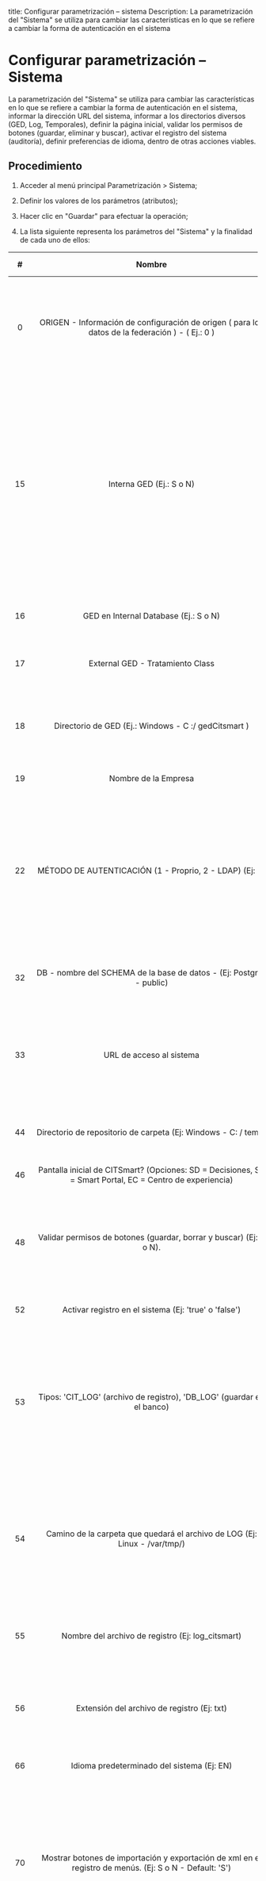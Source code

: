 title: Configurar parametrización – sistema
Description: La parametrización del "Sistema" se utiliza para cambiar las características en lo que se refiere a cambiar la forma de autenticación en el sistema
# Configurar parametrización – Sistema

La parametrización del "Sistema" se utiliza para cambiar las características en lo que se refiere a cambiar la forma de autenticación en el sistema, informar la dirección URL del sistema, informar a los directorios diversos (GED, Log, Temporales), definir la página inicial, validar los permisos de botones (guardar, eliminar y buscar), activar el registro del sistema (auditoría), definir preferencias de idioma, dentro de otras acciones viables.

Procedimiento
-------------

1.  Acceder al menú principal Parametrización \> Sistema;

2.  Definir los valores de los parámetros (atributos);

3.  Hacer clic en "Guardar" para efectuar la operación;

4.  La lista siguiente representa los parámetros del "Sistema" y la finalidad de
    cada uno de ellos:


| **#** |                                                    **Nombre**                                                   |         **Valores posibles**         |                                                                                                                                                                                                                                  Finalidad                                                                                                                                                                                                                                  |                                                                                                                                           **Orientaciones complementarias**                                                                                                                                          |
|:-----:|:---------------------------------------------------------------------------------------------------------------:|:------------------------------------:|:---------------------------------------------------------------------------------------------------------------------------------------------------------------------------------------------------------------------------------------------------------------------------------------------------------------------------------------------------------------------------------------------------------------------------------------------------------------------------:|:--------------------------------------------------------------------------------------------------------------------------------------------------------------------------------------------------------------------------------------------------------------------------------------------------------------------:|
|   0   |         ORIGEN - Información de configuración de origen ( para los datos de la federación ) - ( Ej.: 0 )        |                Ej.: 0                |                                                                                                                                                                                                  Configuración del Origen de las Informaciones (para federación de datos).                                                                                                                                                                                                  |                                                             Si no se informa el valor del parámetro, no será posible hacer la exportación del CMDB (base de datos de gestión de configuración) en la pantalla de "Gestión de Elementos de Configuración".                                                            |
|   15  |                                             Interna GED (Ej.: S o N)                                            |                 S o N                |                                            Informar si el GED (Gestión Electrónica de Documentos) es interno. Obs .: Actualmente la única forma de utilizar el GED es de forma interna. Al establecer 'S' para el GED Interno, el sistema creará la carpeta definida por el parámetro 18 y creará una subcarpeta con el identificador de empresa y otra subcarpeta llamada "A". Los archivos GED se guardarán en estas carpetas.                                            |                                                                           Si se informa el valor N para el GED Interno, los archivos no se guardan correctamente, no se guardarán en la ubicación correcta y no se hará sus criptografias.                                                                           |
|   16  |                                      GED en Internal Database (Ej.: S o N)                                      |                 S o N                |                                                                                                                                                                                       Informar si el GED (Gestión Electrónica de Documento) utilizado es interno en la base de datos.                                                                                                                                                                                       |                                                                                                                                                     No se aplica                                                                                                                                                     |
|   17  |                                         External GED - Tratamiento Class                                        |                                      |                                                                                                                                                                                                    Informar la clase del GED externo (Gestión Electrónica de Documentos).                                                                                                                                                                                                   |                                                                                                                                                     No se aplica                                                                                                                                                     |
|   18  |                               Directorio de GED (Ej.: Windows - C :/ gedCitsmart )                              |     Ej.: Windows – C;/gedCitsmart    |                                                                                                                                                                                      Definir el directorio para la manipulación de archivos del GED (Gestión Electrónica de Documento).                                                                                                                                                                                     |                                                                                  Si no informa el directorio GED, no funcionará la gestión electrónica de documentos, pues utiliza el directorio para encriptación de los archivos.                                                                                  |
|   19  |                                               Nombre de la Empresa                                              |                                      |                                                                                                                                                                                                                      Informar el nompre de la empresa.                                                                                                                                                                                                                      |                                                                                                                                                     No se aplica                                                                                                                                                     |
|   22  |                             MÉTODO DE AUTENTICACIÓN (1 - Proprio, 2 - LDAP) (Ej: 1)                             |                Ej.: 1                |                                                                                                                                                                                            Definir qué método de autenticación se utilizará en el sistema: 1 (propio) o 2 (LDAP).                                                                                                                                                                                           |             Si el método de autenticación LDAP se cambia de 1 (propio) a LDAP, entonces debe existir una sincronización entre LDAP y Citsmart, en ese momento, es común que haya duplicación de empleados y usuarios en la base de datos que pueden causar problemas de autenticación y perfil de acceso.            |
|   32  |                       DB - nombre del SCHEMA de la base de datos - (Ej: Postgres - public)                      |        Ej.: Postgres - public        |                                                                                                                                                                                           Informar el nombre del Schema de la Base de Datos que será utilizado por la aplicación.                                                                                                                                                                                           |                                                                                                                                                     No se aplica                                                                                                                                                     |
|   33  |                                             URL de acceso al sistema                                            |                                      |                                                                                                                                                                                                                    Informar la URL de acceso al sistema.                                                                                                                                                                                                                    |                                                                          Si no se informa correctamente la dirección URL del sistema, algunas características se comportarán de forma inesperada, por ejemplo, los informes no se generarán.                                                                         |
|   44  |                          Directorio de repositorio de carpeta (Ej: Windows - C: / temp)                         |        Ej.: Windows - C:/temp        |                                                                                                                                                                                                     Informar el directorio para almacenar los archivos que se cargarán.                                                                                                                                                                                                     |                                                                                                                Si no se informa correctamente el directorio, no podrá adjuntar archivos en el sistema.                                                                                                               |
|   46  |     Pantalla inicial de CITSmart? (Opciones: SD = Decisiones, SP = Smart Portal, EC = Centro de experiencia)    |                                      |                                                                                                                                                                                                              Definir cuál será la pantalla inicial del CITSmart                                                                                                                                                                                                             |                                                                                                                                                     No se aplica                                                                                                                                                     |
|   48  |                       Validar permisos de botones (guardar, borrar y buscar) (Ej: S o N).                       |                 S o N                |                                                                                                                                Definir si se validará el permiso de acceso de los botones: Guardar, Borrar y Buscar. Si es así, el permiso de acceso a los botones (Guardar, borrar y buscar), definido si el perfil de acceso será validado.                                                                                                                               |                                                                                                                                                     No se aplica                                                                                                                                                     |
|   52  |                              Activar registro en el sistema (Ej: 'true' o 'false')                              |           Ej.: true o false          |                                                                                                                                                                                                                  Activar el Log de Auditoría en el Sistema.                                                                                                                                                                                                                 |                                                                                                                                                     No se aplica                                                                                                                                                     |
|   53  |                      Tipos: 'CIT_LOG' (archivo de registro), 'DB_LOG' (guardar en el banco)                     |                                      |                                                                                        Definir el tipo de log del sistema "CIT_LOG" (archivo de log) o "DB_LOG" (guarda en el banco). Si el tipo de registro es "CIT_LOG", se guardará el archivo de registro en un directorio (definido en el parámetro 54). Si el tipo de registro es "DB_LOG", se lo guardará en la base de datos.                                                                                       |                                                                                                                                                     No se aplica                                                                                                                                                     |
|   54  |                    Camino de la carpeta que quedará el archivo de LOG (Ej: Linux - /var/tmp/)                   |        Ej.: Linux - /var/tmp/        |                                                                                                                     Informar el directorio (carpeta) para almacenar los archivos de registro (CIT_LOG). Al definir en el parámetro 53 el valor 'CIT_LOG', debe definir en este parámetro el directorio donde quedará almacenado el archivo de registro.                                                                                                                     |                                                                                                                Si no se informa el directorio, no se van almacenar los archivos de registro (CIT_LOG).                                                                                                               |
|   55  |                                Nombre del archivo de registro (Ej: log_citsmart)                                |           Ej.: log_citsmart          |                                                                                                                                                                           Definir el nombre del archivo de registro. Los archivos de registro se guardarán con el nombre definido en el parámetro.                                                                                                                                                                          |                                                                                                                                                     No se aplica                                                                                                                                                     |
|   56  |                                   Extensión del archivo de registro (Ej: txt)                                   |               Ej.: txt               |                                                                                                                                                                   Definir la extensión del archivo de log. Los archivos de registro se guardarán con la extensión TXT, tal como se define en el parámetro.                                                                                                                                                                  |                                                                                                                                                     No se aplica                                                                                                                                                     |
|   66  |                                    Idioma predeterminado del sistema (Ej: EN)                                    |           Ej.: EN = Inglés           |                                                                                                                                                                                                     Definir el idioma predeterminado que se utilizará en la aplicación.                                                                                                                                                                                                     |                                                                                                                                                     No se aplica                                                                                                                                                     |
|   70  |     Mostrar botones de importación y exportación de xml en el registro de menús. (Ej: S o N - Default: 'S')     |          S o N (Default: S)          |                                                                                                  Definir si los botones de importación y exportación de XML se mostrarán en la pantalla de Registro de Menús. Si se informa "S", se mostrarán en la pantalla de "Registro de Menú" los botones "Generar XML" y "Actualizar menús" para la importación y exportación de XML.                                                                                                 |                                                                                                          Si no se indica el valor del parámetro, se establece el valor predeterminado del sistema: "S" (Sí).                                                                                                         |
|   71  |              Parámetro para leer el archivo XML predeterminado de menús. (Ej: S o N - Default: 'S')             |          S o N (Default: S)          |                                                                                                                                                     Habilitar la lectura del archivo XML de los menús. Si está habilitado, se hace la lectura del archivo XML de los menús en el momento en que se inicia la aplicación.                                                                                                                                                    |                                                                                                         Si no se informa el valor del parámetro, se establece el valor predeterminado del sistema: "N" (No).                                                                                                         |
|  117  |                                Informar a la ruta para guardar los LOGDADOS mesa                                |                                      |                                                                                                                                                                                                         Definir el directorio para almacenar las tablas de LOGDADOS.                                                                                                                                                                                                        |                                                                                                               Si no se informa el directorio correctamente, no podrá almacenar las tablas de LOGDADOS.                                                                                                               |
|  118  |                                   ID del contrato estandár de apertura llamada                                  |                                      |                                                                                                                                                                   Informar el número de identificación (ID) del contrato para la realización de la apertura de incidentes/solicitudes a través del portal.                                                                                                                                                                  |                                                                                                  Si no se informa el valor del parámetro, no será posible realizar la apertura de incidentes/solicitudes vía portal.                                                                                                 |
|  131  |                 Ajuste el número de elementos que se enumeran en las encuestas (por default: 10)                |                                      |                                                                                                                                                                                     Definir la cantidad de datos que se enumerarán por página en las pantallas de Búsqueda del Sistema.                                                                                                                                                                                     |                                                                                                No hay impacto negativo. Si no se informa el valor del parámetro, se utilizará el valor predeterminado del sistema: 10.                                                                                               |
|  135  |                             ID perfil de acceso que se utilizará como administrador                             |                                      |                                                                          Indique el número de identificación (ID) del perfil de acceso que se utilizará como administrador para la validación de las actualizaciones de Citsmart ITSM. Sólo los usuarios relacionados con el perfil de acceso definido en este parámetro pueden acceder y validar la actualización de la versión de Citsmart ITSM.                                                                          |                                                                                                                                                     No se aplica                                                                                                                                                     |
|  136  |        Logo URL informes default(por ejemplo http://www.citsmart.com.br/imagens/logoPadraoRelatorio.png )       |                                      |                                                                                                                                                                                                 Informar la URL de la imagen que se utilizará como logotipo en los informes.                                                                                                                                                                                                |                                                                                                                                                     No se aplica                                                                                                                                                     |
|  198  |   Ruta de la carpeta que será el archivo de registro de la base de datos (por ejemplo, Linux - / var / tmp / )  |                                      |                                                                                                                                                                                             Informa el directorio (carpeta) para almacenar los archivos LOG de la Base de Datos.                                                                                                                                                                                            |                                                                                                               Si no se informa el directorio, no podrá almacenar los archivos LOG de la Base de Datos.                                                                                                               |
|  219  |                                    Habilitar la migración de datos automática                                   |                                      |                                                                                                                                                                                             Activar/Inactivar la rutina de importación de datos para ejecutarse automáticamente.                                                                                                                                                                                            | Con el parámetro activado, habilitará un subproceso que se ejecutará, que además de disminuir el rendimiento, puede escribir mensajes de error en los registros del sistema, si la importación de datos no está correctamente registrada. Si se indica "N", no se producirá la importación de datos automáticamente. |
|  223  |                         Configuración del e-mail del soporte de la herramienta Citsmart                         |  Ej.: soporte.citsmart@citsmart.com  |                                                                                                                                           Definir el correo electrónico del soporte CITSmart, que se mostrará en la barra de información. Nota: El sistema le permite agregar uno o más mensajes de correo electrónico de soporte.                                                                                                                                          |                                                                                                                                                     No se aplica                                                                                                                                                     |
|  224  |                        Configuración del teléfono del soporte de la herramienta Citsmart                        |        Ej.: +55 (61) 3966-4349       |                                                                                                                                                     Definir el número de teléfono del soporte de CITSmart para que aparezca en la barra de información. Nota: El sistema permite añadir uno o más teléfonos de soporte.                                                                                                                                                     |                                                                                                                                                     No se aplica                                                                                                                                                     |
|  225  |             Configuración del e-mail de soporte de la herramienta Citsmart en la Pantalla de Inicio             |  Ej.: soporte.citsmart@citsmart.com  |                                                                                                                                          Definir el correo electrónico de soporte del CITSmart para que aparezca en la pantalla de inicio de sesión. Nota: El sistema le permite agregar uno o más mensajes de correo electrónico.                                                                                                                                          |                                                                                                                                                     No se aplica                                                                                                                                                     |
|  226  |            Configuración del teléfono de soporte de la herramienta Citsmart en la Pantalla de inicio            |        Ej.: +55 (61) 3966-4349       |                                                                                                                                                 Definir el número de teléfono de soporte del CITSmart para que aparezca en la pantalla de inicio de sesión. Nota: El sistema permite añadir uno o más teléfonos de soporte.                                                                                                                                                 |                                                                                                                                                     No se aplica                                                                                                                                                     |
|  235  |   Utilizar Autocomplete en el campo de unidad en las pantallas de colaborador y unidad. (S o N - Default: 'N')  |          S o N (Default: N)          |                                                                                                                                                                  Definir si el objeto de pantalla, para el campo Unidad, será de Autocompletar (valor = S) o una casilla de selección (combobox) (valor=N).                                                                                                                                                                 |                                         Cambia la forma en que el usuario selecciona la unidad en las pantallas de Solicitud de Servicio, Registro de Problema y Solicitud de Cambio. Este parámetro no reflejará el campo de Unidad de la pantalla de Solicitud de servicio.                                        |
|  244  |                                         Mensaje de la pantalla de inicio                                        |                                      |                                                                                                                                                                                                    Informar un mensaje que aparecerá en la pantalla de Login del Sistema.                                                                                                                                                                                                   |                                                                                                   Cuando el parámetro no está configurado, aparecerá el mensaje predeterminado en la pantalla de inicio de sesión.                                                                                                   |
|  254  |                                 API de claves para el uso de servicios de Google                                |                                      |                                                                                                                                                                                                    Informar la clave que registra el consumo de los servicios del Google.                                                                                                                                                                                                   |                                                                                                                                                     No se aplica                                                                                                                                                     |
|  266  |                                            ID de calendario estándar                                            |                                      |                                                                                                                                                                                             Definir el calendario estándar para su uso en los filtros de recuperación de tareas.                                                                                                                                                                                            |                                                                                                                                                     No se aplica                                                                                                                                                     |
|  271  |                                  Informe a la ciudad de instalación del sistema                                 |                                      |                                                                                                                                                                                                 Informar el nombre de la ciudad que se mostrará en los informes del sistema.                                                                                                                                                                                                |                                                                                                                                                     No se aplica                                                                                                                                                     |
|  275  |                                      Mantener el sistema siempre en inglés?                                     |          S o N (Default: N)          |                                                                                                                                                                                                          Establecer si el idioma del sistema sólo estará en inglés.                                                                                                                                                                                                         |                                                                                                                                                     No se aplica                                                                                                                                                     |
|  276  |                                             URL del Informe Pentaho                                             |                                      |                                                                                           Informar la URL de la herramienta Pentaho para la construcción de informes dinámicos referentes a los procesos ITIL. Al informar la URL de la herramienta, cuando accede a la funcionalidad "Informes de Gerente Pentaho", se mostrará la herramienta para la construcción de informes.                                                                                           |                                                                                                                  Si no se informa el valor del parámetro, no tendrá acceso a la herramienta Pentaho.                                                                                                                 |
|  277  |    ¿Permite el registro de colaborador con el mismo nombre? Valores: "S" a "Sí" y "N" a "No". Estándar: "N"?    |          S o N (Default: N)          | Definir si se permitirá el registro de colaborador con el nombre similar a otro colaborador. Cuando su valor es "S", el sistema permite que el usuario registre un colaborador con el mismo nombre que otro colaborador ya registrado, pero con un número de ID diferente. También hace que los campos de identificación sea obligatorio. Cuando se informa el valor "N", el sistema no permite que se registre un usuario con el nombre similar a otro usuario registrado. |                                                                                                       Si no se establece el valor para el parámetro, el sistema automáticamente establecerá el valor: "N" (No).                                                                                                      |
|  278  |                     Tamaño máximo de archivo en bytes para cargar. Por defecto [1073741824]                     |                                      |                                                                                                                                                                                 Limitar la cantidad de Bytes que se puede cargar por archivo en las pantallas de datos adjuntos del sistema.                                                                                                                                                                                |                                                                  El tamaño del archivo que se cargará en las pantallas de datos adjuntos en la solicitud de servicio, problema, cambio, liberación, continuidad y panel de control BI será limitado.                                                                 |
|  297  |                  Deshabilita el envío de e-mails del sistema (Valores: "S" o "N" Default: "N")                  |          S o N (Default: N)          |                                                                                                                                                                                                       Deshabilita todos los envíos de correo electrónico del sistema.                                                                                                                                                                                                       |                                                                                                                                                     No se aplica                                                                                                                                                     |
|  318  | Lista de extensiones de archivos que no se pueden adjuntar (Para más de una extensión separar por punto y coma) |                                      |                                                                                                                                                                                                          Lista de extensiones de archivos que no se pueden adjuntar                                                                                                                                                                                                         |                                                                                                                                                     No se aplica                                                                                                                                                     |
|  319  |                                              Activar acceso remoto                                              |                                      |                                                                                                                                                                                                                 URL para abrir la pantalla de acceso remoto                                                                                                                                                                                                                 |                                                                                                                                                     No se aplica                                                                                                                                                     |
|  320  |                ID de la categoría Galería para enviar las imágenes añadidas en el editor (Ej: 1)                |                Ej.: 1                |                                                                                                                                                                                          Configurar el ID de la galería que se utilizará para cargar imágenes añadidas en el editor                                                                                                                                                                                         |                                                                                                                                                     No se aplica                                                                                                                                                     |
|  331  |                                             Activar Google Maps API                                             |                 S o N                |                                                                                                                                                                                                                          Activar el Google Maps API                                                                                                                                                                                                                         |                                                                                                                                                     No se aplica                                                                                                                                                     |
|  334  |                             Camino al logo del inicio (Ej: /citsmart/path/logo.png)                             |     Ej.: /citsmart/path/logo.png     |                                                                                                                                                                                                Permitir que el logotipo de la pantalla de inicio de sesión se pueda cambiar.                                                                                                                                                                                                |                                                                                                                                                     No se aplica                                                                                                                                                     |
|  335  |                          Camino al Logo del Portal (Ej: /citsmart/path/logo-portal.png)                         |  Ej.: /citsmart/path/logo-portal.png |                                                                                                                                                                                                             Permitir que el logotipo del Portal pueda cambiarse.                                                                                                                                                                                                            |                                                                                                                                                     No se aplica                                                                                                                                                     |
|  336  |                      Camino hacia la logo del sistema (Ej: /citsmart/path/logo-sistema.png)                     | Ej.: /citsmart/path/logo-sistema.png |                                                                                                                                                                                                            Permitir que el logotipo del sistema pueda cambiarse.                                                                                                                                                                                                            |                                                                                                                                                     No se aplica                                                                                                                                                     |
|  337  |     Hacer obligatorio el campo 'Localidad Física' en los registro de Ticket, Cambio e Liberación (default N)    |                                      |                                                                                                                                                                                                   Hacer obligatorio el campo 'Localidad Física' en el registro de Servicio                                                                                                                                                                                                  |                                                                                                                                                     No se aplica                                                                                                                                                     |
|  341  |                  Configuración del contacto para la oidoría en la pantalla de inicio de sesión                  |                                      |                                                                                                                                                                   Permite informar el teléfono/correo electróncio de la Oidoría, información que aparecerá en la pantalla de inicio de sesión del sistema.                                                                                                                                                                  |                                                                                                                                                     No se aplica                                                                                                                                                     |
|  344  |                           Oidoría - URL predeterminada para el logotipo de la pantalla                          |                                      |                                                                                                                                                                                                       Permite informar el enlace de un logo a la pantalla de Oidoría.                                                                                                                                                                                                       |                                                                                                                                                     No se aplica                                                                                                                                                     |
|  345  |                                      Oidoría - ID del servicio de denuncia                                      |                                      |                                                                                                                                                                          Permite informar el código de la actividad de denuncia de un portafolio utilizado en la apertura de un ticket de Oidoría.                                                                                                                                                                          |                                                                                                                                                     No se aplica                                                                                                                                                     |
|  346  |                                     Oidoría - ID del servicio de reclamación                                    |                                      |                                                                                                                                                                         Permite informar el código de la actividad de reclamación de un portafolio utilizado en la apertura de un ticket de Oidoría.                                                                                                                                                                        |                                                                                                                                                     No se aplica                                                                                                                                                     |
|  347  |                                      Oidoría - ID de servicio de sugerencia                                     |                                      |                                                                                                                                                                         Permite informar el código de la actividad de sugerencia de un portafolio utilizada en la apertura de un ticket de Oidoría.                                                                                                                                                                         |                                                                                                                                                     No se aplica                                                                                                                                                     |
|  348  |                                Oidoría - Login del usuario para la autenticación                                |                                      |                                                                                                                                                                                          Permite informar el usuario solicitante utilizado en la apertura de un ticket de Oidoría.                                                                                                                                                                                          |                                                                                                                                                     No se aplica                                                                                                                                                     |
|  349  |                                       Oidoría - ID del origen del contacto                                      |                                      |                                                                                                                                                                                       Permite informar el código del origen del llamado usado en la apertura de un ticket de Oidoría.                                                                                                                                                                                       |                                                                                                                                                     No se aplica                                                                                                                                                     |
|  370  |                    Activar autenticación automática por correo electrónico a través de token                    |                                      |                                                                                                                                                                                        Permite activar o desactivar la capacidad del sistema para recibir la autenticación vía token.                                                                                                                                                                                       |                                                                                                                                                     No se aplica                                                                                                                                                     |
|  378  |              Cantidad mínima de registros que determina la generación del informe en segundo plano              |      ej.: desde 50.000 registros     |                                                                                                                                                                                              Establecer un límite a partir del cual los informes se generarán en segundo plano.                                                                                                                                                                                             |                                                               Hace que los informes de la pantalla Búsqueda avanzada, se generen en segundo plano y cuando estén listos, se envía una notificación al usuario con un vínculo para descargar el archivo.                                                              |
|  383  |                              Habilitar la lista de dominios en el inicio de sesión                              |   Ej.: citsmart.com\ariadner.borges  |                                                                          Permite mostrar u ocultar la lista de dominios en la pantalla de inicio de sesión por una cuestión de seguridad. Si se habilita el parámetro y el usuario escribe un dominio, el dominio se cambiará al digitado. Si el usuario ha introducido un dominio y cambia el listado, también se cambiará el dominio introducido.                                                                         |                                                                                                                                                     No se aplica                                                                                                                                                     |
|  384  |                           Tiempo de espera de las consultas a Servicio Web DATA_QUERY                           |              "Default:0"             |                                                                                                                                                                                         Tiempo máximo de espera para la respuesta de la consulta mediante el servicio Web DATA_QUERY                                                                                                                                                                                        |                                                                                                                   El tiempo definido en el sistema está en segundos: de 0 a 2.147.483.647 segundos.                                                                                                                  |
|  385  |                              Habilitar creación de solicitud relacionada como copia                             |                 S o N                |                                                            Permite la visualización del botón "crear solicitud relacionada por copia", en la pantalla interna de solicitud de servicio. Este botón abrirá la pantalla para crear una solicitud relacionada, copiando la descripción, solicitante, datos adjuntos, conocimientos relacionados y elementos de configuración de la solicitud de servicio principal.                                                            |                                                                                                                                                     No se aplica                                                                                                                                                     |
|  390  |                                           ID de unidad predeterminada                                           |                                      |                                                                                                                                                                                                                                                                                                                                                                                                                                                                             |                                                                                                                                                     No se aplica.                                                                                                                                                    |
|  401  |                                          Smart Analytics - URL externa                                          |                                      |                                                                                                                                                                                                                                                                                                                                                                                                                                                                             |                                                                                                                                                     No se aplica                                                                                                                                                     |
|  402  |                                          Anuva Assistant - URL externa                                          |                                      |                                                                                                                                                                                                                                                                                                                                                                                                                                                                             |                                                                                                                                                     No se aplica.                                                                                                                                                    |
|  403  |                                  Utilizar autenticación SSO para iniciar sesión                                 |                 S o N                |                                                                                                                                                                                                                                                                                                                                                                                                                                                                             |                                                                                                                                                     No se aplica                                                                                                                                                     |
|  409  |                         LDAP - Atributo que representa el superior inmediato del usuario                        |                                      |                                                                                                                                                                                                                                                                                                                                                                                                                                                                             |                                                                                                                                                     No se aplica                                                                                                                                                     |

Tabla 1 - Lista de parámetros

!!! tip "About"

    <b>Product/Version:</b> CITSmart | 8.00 &nbsp;&nbsp;
    <b>Updated:</b>01/28/2019 – Larissa Lourenço
